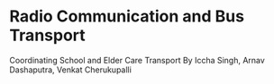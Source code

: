# Radio Communication and Bus Transport
Coordinating School and Elder Care Transport
  By Iccha Singh, Arnav Dashaputra, Venkat Cherukupalli
